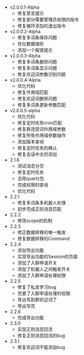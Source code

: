 * v2.0.0.1-Alpha
  * 修复禁言提示
  * 修复部分需要管理员权限的指令
  * 修复循环添加的退出指令
* v2.0.0.2-Alpha
  * 修复多词条保存问题
  * 优化数据储存
  * 添加一个报错提示
* v2.0.0.3-Alpha
  * 修复多词条删除问题
  * 修复多词条显示问题
  * 修复欢迎词参数识别问题
* v2.0.0.4-Alpha
  * 优化代码 
  * 修复作用域匹配
  * 修复欢迎词删除问题
  * 修复多词条更新参数匹配
* v2.0.0.5-alpha
  * 优化代码
  * 修复定时任务cron匹配
  * 修复群违禁词作用域参数
  * 修复所有作用域参数操作
  * 添加版本查询
  * 修复定时任务的确认
  * 修复会话中文的添加
* 2.1.6
  * 测试消息分页
  * 修复定时任务
  * 去除quartz包
  * 完成权限的查询
  * 优化代码
* 2.2.1
  * 修复多词条多机器人处理
  * 初步完成正则消息匹配
* 2.2.2
  * 修改scope的机制
* 2.2.3
  * 修正数据转移的唯一触发
  * 修复数据转移的Command
* 2.2.4
  * 添加导出功能
  * 实现导出功能的Session的页面
  * 添加了入群申请开关
  * 添加了机器人之间触发开关
  * 添加了入群申请处理权限
* 2.2.5
  * 修复了私发学习bug
  * 完善了入群申请处理的权限
  * 导出写到群欢迎词了
  * 导出写完
* 2.2.6
  * 完成导出功能
* 2.3.0
  * 实现正则消息回流
  * 修复正则消息回流的bug
* 2.3.1
  * 修复欢迎词不能添加bug